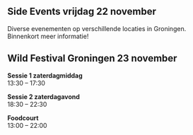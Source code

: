 ## Side Events vrijdag 22 november

Diverse evenementen op verschillende locaties in Groningen.<br>
Binnenkort meer informatie!

## Wild Festival Groningen 23 november

__Sessie 1 zaterdagmiddag__<br>
13:30 – 17:30

__Sessie 2 zaterdagavond__<br>
18:30 – 22:30

__Foodcourt__<br>
13:00 – 22:00
